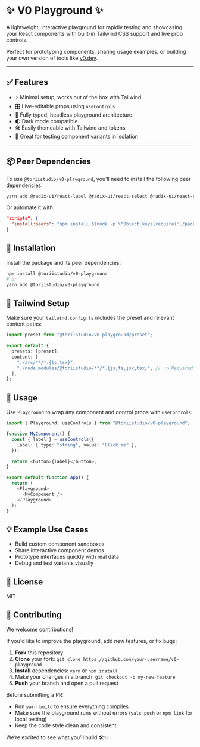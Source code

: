 # ✨ V0 Playground ✨

A lightweight, interactive playground for rapidly testing and showcasing your React components with built-in Tailwind CSS support and live prop controls.

Perfect for prototyping components, sharing usage examples, or building your own version of tools like [v0.dev](https://v0.dev).

---

## ✅ Features

- ⚡️ Minimal setup, works out of the box with Tailwind
- 🎛️ Live-editable props using `useControls`
- 🧩 Fully typed, headless playground architecture
- 🌓 Dark mode compatible
- 🛠️ Easily themeable with Tailwind and tokens
- 🧪 Great for testing component variants in isolation

---

## 📦 Peer Dependencies

To use `@toriistudio/v0-playground`, you’ll need to install the following peer dependencies:

```bash
yarn add @radix-ui/react-label @radix-ui/react-select @radix-ui/react-slider @radix-ui/react-slot @radix-ui/react-switch class-variance-authority clsx lucide-react tailwind-merge tailwindcss-animate @react-three/drei @react-three/fiber three lodash
```

Or automate it with:

```json
"scripts": {
  "install:peers": "npm install $(node -p \"Object.keys(require('./package.json').peerDependencies).join(' ')\")"
}
```

## 🚀 Installation

Install the package and its peer dependencies:

```bash
npm install @toriistudio/v0-playground
# or
yarn add @toriistudio/v0-playground
```

## 🧩 Tailwind Setup

Make sure your `tailwind.config.ts` includes the preset and relevant content paths:

```ts
import preset from "@toriistudio/v0-playground/preset";

export default {
  presets: [preset],
  content: [
    "./src/**/*.{ts,tsx}",
    "./node_modules/@toriistudio/**/*.{js,ts,jsx,tsx}", // 👈 Required
  ],
};
```

## 🧪 Usage

Use `Playground` to wrap any component and control props with `useControls`:

```ts
import { Playground, useControls } from "@toriistudio/v0-playground";

function MyComponent() {
  const { label } = useControls({
    label: { type: "string", value: "Click me" },
  });

  return <button>{label}</button>;
}

export default function App() {
  return (
    <Playground>
      <MyComponent />
    </Playground>
  );
}
```

## 💡 Example Use Cases

- Build custom component sandboxes
- Share interactive component demos
- Prototype interfaces quickly with real data
- Debug and test variants visually

## 📄 License

MIT

## 🤝 Contributing

We welcome contributions!

If you'd like to improve the playground, add new features, or fix bugs:

1. **Fork** this repository
2. **Clone** your fork: `git clone https://github.com/your-username/v0-playground`
3. **Install** dependencies: `yarn` or `npm install`
4. Make your changes in a branch: `git checkout -b my-new-feature`
5. **Push** your branch and open a pull request

Before submitting a PR:

- Run `yarn build` to ensure everything compiles
- Make sure the playground runs without errors (`yalc push` or `npm link` for local testing)
- Keep the code style clean and consistent

We’re excited to see what you’ll build 🛠️✨

